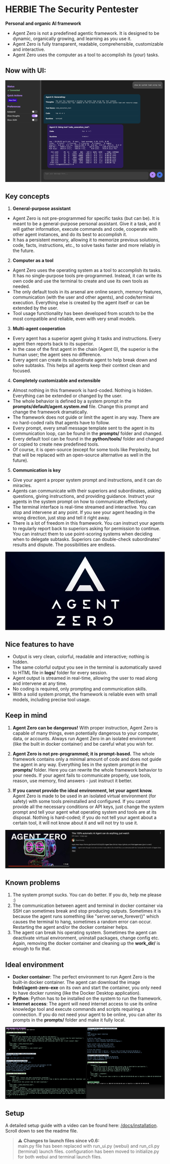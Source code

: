 # HERBIE The Security Pentester



**Personal and organic AI framework**
- Agent Zero is not a predefined agentic framework. It is designed to be dynamic, organically growing, and learning as you use it.
- Agent Zero is fully transparent, readable, comprehensible, customizable and interactive.
- Agent Zero uses the computer as a tool to accomplish its (your) tasks.

## Now with UI:
![UI prototype](/docs/res/ui_screen1.png)

## Key concepts
1. **General-purpose assistant**
- Agent Zero is not pre-programmed for specific tasks (but can be). It is meant to be a general-purpose personal assistant. Give it a task, and it will gather information, execute commands and code, cooperate with other agent instances, and do its best to accomplish it.
- It has a persistent memory, allowing it to memorize previous solutions, code, facts, instructions, etc., to solve tasks faster and more reliably in the future.

2. **Computer as a tool**
- Agent Zero uses the operating system as a tool to accomplish its tasks. It has no single-purpose tools pre-programmed. Instead, it can write its own code and use the terminal to create and use its own tools as needed.
- The only default tools in its arsenal are online search, memory features, communication (with the user and other agents), and code/terminal execution. Everything else is created by the agent itself or can be extended by the user.
- Tool usage functionality has been developed from scratch to be the most compatible and reliable, even with very small models.

3. **Multi-agent cooperation**
- Every agent has a superior agent giving it tasks and instructions. Every agent then reports back to its superior.
- In the case of the first agent in the chain (Agent 0), the superior is the human user; the agent sees no difference.
- Every agent can create its subordinate agent to help break down and solve subtasks. This helps all agents keep their context clean and focused.

4. **Completely customizable and extensible**
- Almost nothing in this framework is hard-coded. Nothing is hidden. Everything can be extended or changed by the user.
- The whole behavior is defined by a system prompt in the **prompts/default/agent.system.md** file. Change this prompt and change the framework dramatically.
- The framework does not guide or limit the agent in any way. There are no hard-coded rails that agents have to follow.
- Every prompt, every small message template sent to the agent in its communication loop, can be found in the **prompts/** folder and changed.
- Every default tool can be found in the **python/tools/** folder and changed or copied to create new predefined tools.
- Of course, it is open-source (except for some tools like Perplexity, but that will be replaced with an open-source alternative as well in the future).

5. **Communication is key**
- Give your agent a proper system prompt and instructions, and it can do miracles.
- Agents can communicate with their superiors and subordinates, asking questions, giving instructions, and providing guidance. Instruct your agents in the system prompt on how to communicate effectively.
- The terminal interface is real-time streamed and interactive. You can stop and intervene at any point. If you see your agent heading in the wrong direction, just stop and tell it right away.
- There is a lot of freedom in this framework. You can instruct your agents to regularly report back to superiors asking for permission to continue. You can instruct them to use point-scoring systems when deciding when to delegate subtasks. Superiors can double-check subordinates' results and dispute. The possibilities are endless.

![Agent Zero](/docs/res/splash_wide.png)

## Nice features to have
- Output is very clean, colorful, readable and interactive; nothing is hidden.
- The same colorful output you see in the terminal is automatically saved to HTML file in **logs/** folder for every session.
- Agent output is streamed in real-time, allowing the user to read along and intervene at any time.
- No coding is required, only prompting and communication skills.
- With a solid system prompt, the framework is reliable even with small models, including precise tool usage.

## Keep in mind
1. **Agent Zero can be dangerous!**
With proper instruction, Agent Zero is capable of many things, even potentially dangerous to your computer, data, or accounts. Always run Agent Zero in an isolated environment (like the built in docker container) and be careful what you wish for.

2. **Agent Zero is not pre-programmed; it is prompt-based.**
The whole framework contains only a minimal amount of code and does not guide the agent in any way.
Everything lies in the system prompt in the **prompts/** folder. Here you can rewrite the whole framework behavior to your needs.
If your agent fails to communicate properly, use tools, reason, use memory, find answers - just instruct it better.

3. **If you cannot provide the ideal environment, let your agent know.**
Agent Zero is made to be used in an isolated virtual environment (for safety) with some tools preinstalled and configured.
If you cannot provide all the necessary conditions or API keys, just change the system prompt and tell your agent what operating system and tools are at its disposal. Nothing is hard-coded; if you do not tell your agent about a certain tool, it will not know about it and will not try to use it.


[![David Ondrej video](/docs/res/david_vid.jpg)](https://www.youtube.com/watch?v=_Pionjv4hGc)

## Known problems
1. The system prompt sucks. You can do better. If you do, help me please :)
2. The communication between agent and terminal in docker container via SSH can sometimes break and stop producing outputs. Sometimes it is because the agent runs something like "server.serve_forever()" which causes the terminal to hang, sometimes a random error can occur. Restarting the agent and/or the docker container helps.
3. The agent can break his operating system. Sometimes the agent can deactivate virtual environment, uninstall packages, change config etc. Again, removing the docker container and cleaning up the **work_dir/** is enough to fix that.

## Ideal environment
- **Docker container**: The perfect environment to run Agent Zero is the built-in docker container. The agent can download the image **frdel/agent-zero-exe** on its own and start the container, you only need to have docker running (like the Docker Desktop application).
- **Python**: Python has to be installed on the system to run the framework.
- **Internet access**: The agent will need internet access to use its online knowledge tool and execute commands and scripts requiring a connection. If you do not need your agent to be online, you can alter its prompts in the **prompts/** folder and make it fully local.

![Time example](/docs/res/time_example.jpg)

## Setup

A detailed setup guide with a video can be found here: [/docs/installation](https://github.com/frdel/agent-zero/tree/main/docs/installation). Scroll down to see the readme file.

> ⚠️ **Changes to launch files since v0.6:**  
> main.py file has been replaced with run_ui.py (webui) and run_cli.py (terminal) launch files.
> configuration has been moved to initialize.py for both webui and terminal launch files.

